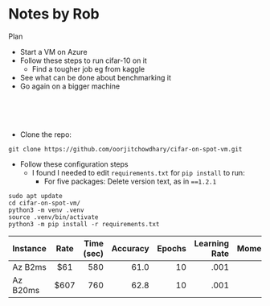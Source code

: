 # Notes by Rob


Plan


* Start a VM on Azure
* Follow these steps to run cifar-10 on it
    * Find a tougher job eg from kaggle
* See what can be done about benchmarking it
* Go again on a bigger machine

<BR><BR><BR>

* Clone the repo:

`git clone https://github.com/oorjitchowdhary/cifar-on-spot-vm.git`


* Follow these configuration steps
    * I found I needed to edit `requirements.txt` for `pip install` to run:
        * For five packages: Delete version text, as in `==1.2.1`

```
sudo apt update
cd cifar-on-spot-vm/
python3 -m venv .venv
source .venv/bin/activate
python3 -m pip install -r requirements.txt
```



| Instance        | Rate           | Time (sec)  |  Accuracy | Epochs | Learning Rate | Momentum
| ------------- |:-------------:| -----:| -----:| -----:| -----:| -----:|
| Az B2ms      | \$61 | 580 | 61.0  | 10   | .001   | 0.9 |
| Az B20ms      | \$607 | 760 | 62.8   | 10   | .001   | 0.9 |
